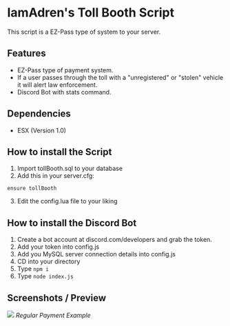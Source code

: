 <h1>IamAdren's Toll Booth Script</h1>
<p>This script is a EZ-Pass type of system to your server.</p>

## Features
- EZ-Pass type of payment system.
- If a user passes through the toll with a "unregistered" or "stolen" vehicle it will alert law enforcement.
- Discord Bot with stats command.

## Dependencies
- ESX (Version 1.0)

## How to install the Script
1. Import tollBooth.sql to your database
2. Add this in your server.cfg:
```
ensure tollBooth
```
3. Edit the config.lua file to your liking

## How to install the Discord Bot
1. Create a bot account at discord.com/developers and grab the token.
2. Add your token into config.js
3. Add you MySQL server connection details into config.js
4. CD into your directory
5. Type ``npm i``
6. Type ``node index.js``

## Screenshots / Preview
<img src='https://gblobscdn.gitbook.com/assets%2F-MH09NXXuXXQpVX7yfuf%2F-MHP7f2XxmG_726vGUuV%2F-MHP8TWk0iC6khRhznxA%2Fimage.png?alt=media&token=081ff30f-ea52-42b9-9d1f-9fcac8c94c41'>
<i>Regular Payment Example</i>
